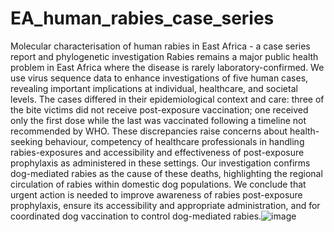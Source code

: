# EA_human_rabies_case_series
Molecular characterisation of human rabies in East Africa - a case series report and phylogenetic investigation
Rabies remains a major public health problem in East Africa where the disease is rarely laboratory-confirmed. We use virus sequence data to enhance investigations of five human cases, revealing important implications at individual, healthcare, and societal levels. The cases differed in their epidemiological context and care: three of the bite victims did not receive post-exposure vaccination; one received only the first dose while the last was vaccinated following a timeline not recommended by WHO. These discrepancies raise concerns about health-seeking behaviour, competency of healthcare professionals in handling rabies-exposures and accessibility and effectiveness of post-exposure prophylaxis as administered in these settings. Our investigation confirms dog-mediated rabies as the cause of these deaths, highlighting the regional circulation of rabies within domestic dog populations. We conclude that urgent action is needed to improve awareness of rabies post-exposure prophylaxis, ensure its accessibility and appropriate administration, and for coordinated dog vaccination to control dog-mediated rabies.![image](https://github.com/Gurdeepjaswant/EA_human_rabies_case_series/assets/61788964/a7187a54-b754-43f7-a429-ce313fc7aadc)
